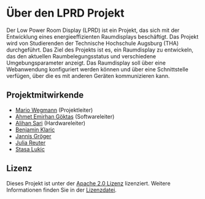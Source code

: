 # Über den LPRD Projekt

Der Low Power Room Display (LPRD) ist ein Projekt, das sich mit der Entwicklung eines energieeffizienten Raumdisplays beschäftigt. Das Projekt wird von Studierenden der Technische Hochschule Augsburg (THA) durchgeführt. Das Ziel des Projekts ist es, ein Raumdisplay zu entwickeln, das den aktuellen Raumbelegungsstatus und verschiedene Umgebungsparameter anzeigt. Das Raumdisplay soll über eine Webanwendung konfiguriert werden können und über eine Schnittstelle verfügen, über die es mit anderen Geräten kommunizieren kann.

## Projektmitwirkende

- [Mario Wegmann](https://github.com/Marioheld) (Projektleiter)
- [Ahmet Emirhan Göktaş](https://github.com/InfinitePain) (Softwareleiter)
- [Alihan Sari](https://github.com/Alichandroo) (Hardwareleiter)
- [Benjamin Klaric](https://github.com/bklaric1)
- [Jannis Gröger](https://github.com/ynnys)
- [Julia Reuter](https://github.com/jr3511)
- [Stasa Lukic](link.to.github.profile)

## Lizenz

Dieses Projekt ist unter der [Apache 2.0 Lizenz](https://www.apache.org/licenses/LICENSE-2.0) lizenziert. Weitere Informationen finden Sie in der [Lizenzdatei](https://github.com/THA-LPRD/docs/blob/main/LICENSE).
